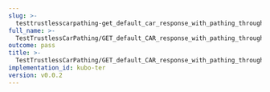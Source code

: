 ```yaml
---
slug: >-
  testtrustlesscarpathing-get_default_car_response_with_pathing_through_unixfs_directory_(accept_header)-header_x-content-type-options
full_name: >-
  TestTrustlessCarPathing/GET_default_CAR_response_with_pathing_through_UnixFS_Directory_(Accept_Header)/Header_X-Content-Type-Options
outcome: pass
title: >-
  TestTrustlessCarPathing/GET_default_CAR_response_with_pathing_through_UnixFS_Directory_(Accept_Header)/Header_X-Content-Type-Options
implementation_id: kubo-ter
version: v0.0.2
---
```


